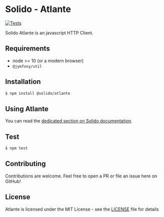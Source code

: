 Solido - Atlante
================
[![Tests](https://github.com/solid-o/atlante-js/actions/workflows/test.yml/badge.svg)](https://github.com/solid-o/atlante-js/actions/workflows/test.yml)

Solido Atlante is an javascript HTTP Client.

Requirements
------------
- node >= 10 (or a modern browser)
- `@jymfony/util`

Installation
------------
```sh
$ npm install @solido/atlante
```

Using Atlante
-------------
You can read the [dedicated section on Solido documentation](https://solid-o.github.io/docs/#/atlante?id=atlante).

Test
----
```sh
$ npm test
```

Contributing
------------
Contributions are welcome. Feel free to open a PR or file an issue here on GitHub!

License
-------
Atlante is licensed under the MIT License - see the [LICENSE](https://github.com/solid-o/atlante/blob/master/LICENSE) file for details
